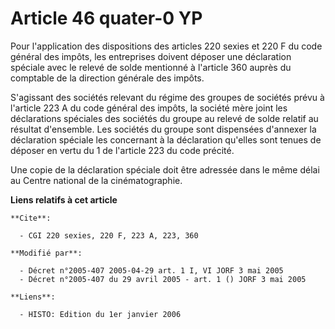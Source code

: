 # Article 46 quater-0 YP

Pour l'application des dispositions des articles 220 sexies et 220 F du code général des impôts, les entreprises doivent
déposer une déclaration spéciale avec le relevé de solde mentionné à l'article 360 auprès du comptable de la direction
générale des impôts.

S'agissant des sociétés relevant du régime des groupes de sociétés prévu à l'article 223 A du code général des impôts, la
société mère joint les déclarations spéciales des sociétés du groupe au relevé de solde relatif au résultat d'ensemble. Les
sociétés du groupe sont dispensées d'annexer la déclaration spéciale les concernant à la déclaration qu'elles sont tenues de
déposer en vertu du 1 de l'article 223 du code précité.

Une copie de la déclaration spéciale doit être adressée dans le même délai au Centre national de la cinématographie.

**Liens relatifs à cet article**

	**Cite**:

	  - CGI 220 sexies, 220 F, 223 A, 223, 360

	**Modifié par**:

	  - Décret n°2005-407 2005-04-29 art. 1 I, VI JORF 3 mai 2005
	  - Décret n°2005-407 du 29 avril 2005 - art. 1 () JORF 3 mai 2005

	**Liens**:

	  - HISTO: Edition du 1er janvier 2006
